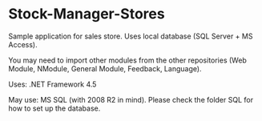 # Stock-Manager-Stores

Sample application for sales store. Uses local database (SQL Server + MS Access).

You may need to import other modules from the other repositories (Web Module, NModule, General Module, Feedback, Language).

Uses:
.NET Framework 4.5

May use:
MS SQL (with 2008 R2 in mind). Please check the folder SQL for how to set up the database.
